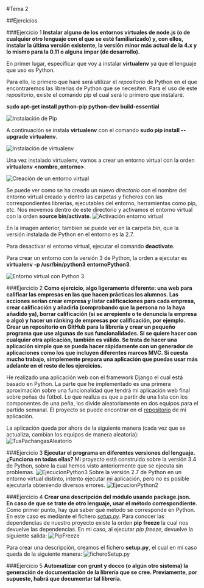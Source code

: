 #Tema 2

##Ejercicios

###Ejercicio 1
**Instalar alguno de los entornos virtuales de node.js (o de cualquier otro lenguaje con el que se esté familiarizado) y, con ellos, instalar la última versión existente, la versión minor más actual de la 4.x y lo mismo para la 0.11 o alguna impar (de desarrollo).**

En primer lugar, especificar que voy a instalar **virtualenv** ya que el lenguaje que uso es Python.

Para ello, lo primero que haré será utilizar el *repositorio* de Python en el que encontraremos las librerias de Python que se necesiten. Para el uso de este *repositorio*, existe el comando pip el cual será lo primero que instalaré.

**sudo apt-get install python-pip python-dev build-essential**

![Instalación de Pip](http://i1016.photobucket.com/albums/af281/raperaco/instalacionPip_zpsbphfsoeg.png)

A continuación se instala **virtualenv** con el comando **sudo pip install --upgrade virtualenv**.

![Instalación de virtualenv](http://i1016.photobucket.com/albums/af281/raperaco/instalacionVirtualenv_zpsyz5krhpj.png)

Una vez instalado virtualenv, vamos a crear un entorno virtual con la orden **virtualenv <nombre_entorno>**.

![Creación de un entorno virtual](http://i1016.photobucket.com/albums/af281/raperaco/creacionEntornoVirtual_zpsxzp5bnws.png)

Se puede ver como se ha creado un nuevo *directorio* con el nombre del entorno virtual creado y dentro las carpetas y ficheros con las correspondientes librerías, ejecutables del entorno, herramientas como pip, etc.
Nos movemos dentro de este directorio y activamos el entorno virtual con la orden **source bin/activate**.
![Activación entorno virtual](http://i1016.photobucket.com/albums/af281/raperaco/activacionEntornoVirtual_zpspjpq8jft.png)

En la imagen anterior, tambien se puede ver en la carpeta *bin*, que la versión instalada de Python en el entorno es la 2.7.

Para desactivar el entorno virtual, ejecutar el comando **deactivate**.

Para crear un entorno con la versión 3 de Python, la orden a ejecutar es **virtualenv -p /usr/bin/python3 entornoPython3**.

![Entorno virtual con Python 3](http://i1016.photobucket.com/albums/af281/raperaco/virtualenvPython3_zpsbjmx9aqz.png)

###Ejercicio 2
**Como ejercicio, algo ligeramente diferente: una web para calificar las empresas en las que hacen prácticas los alumnos. Las acciones serían crear empresa y listar calificaciones para cada empresa, crear calificación y añadirla (comprobando que la persona no la haya añadido ya), borrar calificación (si se arrepiente o te denuncia la empresa o algo) y hacer un ránking de empresas por calificación, por ejemplo. Crear un repositorio en GitHub para la librería y crear un pequeño programa que use algunas de sus funcionalidades. Si se quiere hacer con cualquier otra aplicación, también es válido.
Se trata de hacer una aplicación simple que se pueda hacer rápidamente con un generador de aplicaciones como los que incluyen diferentes marcos MVC. Si cuesta mucho trabajo, simplemente prepara una aplicación que puedas usar más adelante en el resto de los ejercicios.**

He realizado una aplicación web con el framework Django el cual está basado en Python.
La parte que he implementado es una primera aproximación sobre una funcionalidad que tendrá mi aplicación web final sobre peñas de fútbol. Lo que realiza es que a partir de una lista con los componentes de una peña, los divide aleatoriamente en dos equipos para el partido semanal.
El proyecto se puede encontrar en el [repositorio](https://github.com/mabarrbai/TusPachangas) de mi aplicación.

La aplicación queda por ahora de la siguiente manera (cada vez que se actualiza, cambian los equipos de manera aleatoria):
![TusPachangasAleatorio](http://i1016.photobucket.com/albums/af281/raperaco/tusPachangasAleatorio_zpsghz5emx5.png)

###Ejercicio 3
**Ejecutar el programa en diferentes versiones del lenguaje. ¿Funciona en todas ellas?**
Mi proyecto está construido sobre la versión 3.4 de Python, sobre la cual hemos visto anteriormente que se ejecuta sin problemas. ![EjecucionPython3](http://i1016.photobucket.com/albums/af281/raperaco/ejecucionPython3_zpsztre4sg2.png)
Sobre la versión 2.7 de Python en un entorno virtual distinto, intento ejecutar mi aplicación, pero no es posible ejecutarla obteniendo diversos errores. ![EjecucionPython2](http://i1016.photobucket.com/albums/af281/raperaco/ejecucionPython2_zpsviznd0kh.png)

###Ejercicio 4
**Crear una descripción del módulo usando package.json. En caso de que se trate de otro lenguaje, usar el método correspondiente.**
Como primer punto, hay que saber qué método se corresponde en Python. En este caso es mediante el fichero *[setup.py](http://python-packaging.readthedocs.org/en/latest/minimal.html)*. Para conocer las dependencias de nuestro proyecto existe la orden **pip freeze** la cual nos devuelve las dependencias.
En mi caso, al ejecutar *pip freeze*, devuelve la siguiente salida: ![PipFreeze](http://i1016.photobucket.com/albums/af281/raperaco/pipFreeze_zpszllbx1iu.png)

Para crear una descripción, creamos el fichero **setup.py**, el cual en mi caso queda de la siguiente manera: ![ficheroSetup.py](http://i1016.photobucket.com/albums/af281/raperaco/ficheroSetup.py_zpsqnw9bjus.png)

###Ejercicio 5
**Automatizar con grunt y docco (o algún otro sistema) la generación de documentación de la librería que se cree. Previamente, por supuesto, habrá que documentar tal librería.**

























